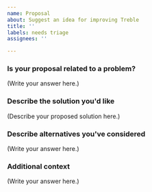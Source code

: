 ```yaml
---
name: Proposal
about: Suggest an idea for improving Treble
title: ''
labels: needs triage
assignees: ''

---
```


### Is your proposal related to a problem?

<!--
  Provide a clear and concise description of what the problem is.
  For example, "I'm always frustrated when..."
-->

(Write your answer here.)

### Describe the solution you'd like

<!--
  Provide a clear and concise description of what you want to happen or how you would want to use a tool.
-->

(Describe your proposed solution here.)

### Describe alternatives you've considered

<!--
  Let us know about other solutions you've tried or researched, including any workable hacks being used presently.
-->

(Write your answer here.)

### Additional context

<!--
  Is there anything else you can add about the proposal?
  You might want to link to related issues here, if you haven't already.
-->

(Write your answer here.)
